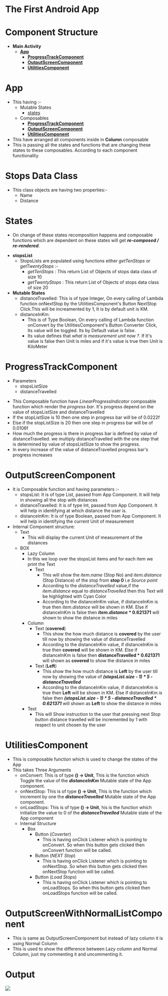 # The First Android App
# Component Structure
   * **Main Activity**
     * [**App**](#App)
        * [**ProgressTrackComponent**](#ProgressTrackComponent)
        * [**OutputScreenComponent**](#OutputScreenComponent)
        * [**UtilitiesComponent**](#UtilitiesComponent)


# App
 - This having :- 
    - Mutable States 
      * [states](#states) 
    - Composables
      * [**ProgressTrackComponent**](#ProgressTrackComponent)
      * [**OutputScreenComponent**](#OutputScreenComponent)
      * [**UtilitiesComponent**](#UtilitiesComponent)
 - This have arranged all components inside in **Column** composable
 - This is passing all the states and functions that are changing these states to these composables. According to each component functionality

# Stops Data Class
 - This class objects are having two properties:-
    * Name
    * Distance
 
# States
- On change of these states recomposition happens and composable functions which are dependent on these states will get _**re-composed / re-rendered**_.
 * **stopsList**
    - StopsLists are populated using functions either _getTenStops_ or _getTwentyStops_ :-
        * _getTenStops_ : This return List of Objects of stops data class of size 10
        * _getTwentyStops_ : This return List of Objects of stops data class of size 20
 * **Mutable States**
    * distanceTravelled:
      This is of type Integer, On every calling of Lambda function onNextStop by the UtilitiesComponent's Button NextStop Click.This will be increamented by 1,
      It is by default unit is KM.
    * distanceInKm:
      - This is of Type Boolean, On every calling of Lambda function onConvert by the UtilitiesComponent's Button Converter Click, Its value will be toggled.
        Its by Default value is false.
      - Its value defines that _what is measurement unit now ?_. If It's value is false then Unit is miles and if it's value is true then Unit is KiloMeter
    
# ProgressTrackComponent
  * Parameters
    * stopsListSize
    * distanceTravelled
  - This Composable function have _LinearProgressIndicator_ composable function which render the _progress bar_. It's progress depend on the value of stopsListSize and distanceTravelled
  - If the stopListSize is 10 then one step in progress bar will be of 0.0222f 
  - Else if the stopListSize is 20 then one step in progress bar will be of 0.0106f
  - How much the progress is there in progress bar is defined by value of distanceTravelled. we multiply distanceTravelled with the one step that is determined by value of stopsListSize to show the progress.
  - In every increase of the value of distanceTravelled progress bar's progress increases

# OutputScreenComponent
   - It is Composable function and having parameters :-
     * stopsList: 
         It is of type List<Stops>, passed from App Component. It will help in showing all the stop with distances
     * distanceTravelled: 
         It is of type Int, passed from App Component. It will help in identifying at which distance the user is. 
     * distanceInKm: 
         It is of type Boolean, passed from App Component. It will help in identifying the current Unit of measurement
   - Internal Component structure:
     * Text
        - This will display the current Unit of measurement of the distances
     * BOX
       * Lazy Column
        - In this we loop over the stopsList items and for each item we print the Text
          * Text
             - This will show the _item.name_ (Stop No) and _item.distance_ (Stop Distance) of the stop from **stop 0** i.e _Source point_
             - According to the _distanceTravelled_ value,if the _item.distance_ equal to _distanceTravelled_ then this Text will be highlighted with Cyan Color
             - According to the distanceInKm value, if distanceInKm is true then _item.distance_ will be shown in KM.
               Else if distanceInKm is false then **_item.distance_ * 0.621371** will shown to show the distance in miles
       * Column
         * Text (**covered**)
            - This show the how much distance is **covered** by the user till now by showing the value of distanceTravelled
            - According to the distanceInKm value, if distanceInKm is true then **covered** will be shown in KM.
              Else if distanceInKm is false then **distanceTravelled * 0.621371** will shown as **covered** to show the distance in miles
         * Text (**Left**)
            - This show the how much distance is **Left** by the user till now by showing the value of **_(stopsList.size - 1) * 5 - distanceTravelled_**
            - According to the distanceInKm value, if distanceInKm is true then **Left** will be shown in KM.
              Else if distanceInKm is false then _**(stopsList.size - 1) * 5 - distanceTravelled * 0.621371**_ will shown as **Left** to show the distance in miles
       * Text
         - This will Show instruction to the user that pressing next Stop button distance travelled will be incremented by 1 with respect to unit chosen by the user 

# UtilitiesComponent
  - This is composable function which is used to change the states of the App
  - This takes Three Arguments 
     * onConvert: 
       This is of type **() -> Unit**, This is the function which Toggle the value of the _**distanceInKm**_ Mutable state of the App component.
     * onNextStop:
       This is of type **() -> Unit**, This is the function which increment by one the _**distanceTravelled**_ Mutable state of the App component.
     * onLoadStops:
       This is of type **() -> Unit**, his is the function which initialize the value to 0 of the _**distanceTravelled**_ Mutable state of the App component
    - Internal Structure
      * Box
        * Button (_Coverter_) 
          - This is having onClick Listener which is pointing to onConvert. So when this button gets clicked then onConvert function will be called.
        * Button (_NEXT Stop_)
          - This is having onClick Listener which is pointing to onNextStop. So when this button gets clicked then onNextStop function will be called.
        * Button (_Load Stops_)
          - This is having onClick Listener which is pointing to onLoadStops. So when this button gets clicked then onLoadStops function will be called.

# OutputScreenWithNormalListComponent 
   - This is same as OutputScreenComponent but instead of lazy column it is using Normal Column
   - This is used to show the difference between Lazy column and Normal Column, just my commenting it and uncommenting it. 

# Output
   ![](TheFirstAndroidAppOutput.jpeg)